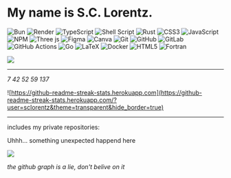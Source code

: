 # My name is S.C. Lorentz.
<!--<div id="header">
  <img src="https://komarev.com/ghpvc/?username=SCLorentz&style=for-the-badge&color=blue" alt=""/>
</div>-->

![Bun](https://img.shields.io/badge/Bun-%23000000.svg?style=for-the-badge&logo=bun&logoColor=white) ![Render](https://img.shields.io/badge/Render-%46E3B7.svg?style=for-the-badge&logo=render&logoColor=white) ![TypeScript](https://img.shields.io/badge/typescript-%23007ACC.svg?style=for-the-badge&logo=typescript&logoColor=white) ![Shell Script](https://img.shields.io/badge/shell_script-%23121011.svg?style=for-the-badge&logo=gnu-bash&logoColor=white) ![Rust](https://img.shields.io/badge/rust-%23000000.svg?style=for-the-badge&logo=rust&logoColor=white) ![CSS3](https://img.shields.io/badge/css3-%231572B6.svg?style=for-the-badge&logo=css3&logoColor=white) ![JavaScript](https://img.shields.io/badge/javascript-%23323330.svg?style=for-the-badge&logo=javascript&logoColor=%23F7DF1E) ![NPM](https://img.shields.io/badge/NPM-%23CB3837.svg?style=for-the-badge&logo=npm&logoColor=white) ![Three js](https://img.shields.io/badge/threejs-black?style=for-the-badge&logo=three.js&logoColor=white) ![Figma](https://img.shields.io/badge/figma-%23F24E1E.svg?style=for-the-badge&logo=figma&logoColor=white) ![Canva](https://img.shields.io/badge/Canva-%2300C4CC.svg?style=for-the-badge&logo=Canva&logoColor=white) ![Git](https://img.shields.io/badge/git-%23F05033.svg?style=for-the-badge&logo=git&logoColor=white) ![GitHub](https://img.shields.io/badge/github-%23121011.svg?style=for-the-badge&logo=github&logoColor=white) ![GitLab](https://img.shields.io/badge/gitlab-%23181717.svg?style=for-the-badge&logo=gitlab&logoColor=white) ![GitHub Actions](https://img.shields.io/badge/github%20actions-%232671E5.svg?style=for-the-badge&logo=githubactions&logoColor=white) ![Go](https://img.shields.io/badge/go-%2300ADD8.svg?style=for-the-badge&logo=go&logoColor=white) ![LaTeX](https://img.shields.io/badge/latex-%23008080.svg?style=for-the-badge&logo=latex&logoColor=white) ![Docker](https://img.shields.io/badge/docker-%230db7ed.svg?style=for-the-badge&logo=docker&logoColor=white) ![HTML5](https://img.shields.io/badge/html5-%23E34F26.svg?style=for-the-badge&logo=html5&logoColor=white) ![Fortran](https://img.shields.io/badge/Fortran-%23734F96.svg?style=for-the-badge&logo=fortran&logoColor=white)

<picture>
  <source
    srcset="https://github-profile-trophy.vercel.app/?username=sclorentz&no-bg=true&theme=gitdimmed&no-frame=true"
    media="(prefers-color-scheme: dark)"
  />
  <source
    srcset="https://github-profile-trophy.vercel.app/?username=sclorentz&no-bg=true&no-frame=true"
    media="(prefers-color-scheme: light), (prefers-color-scheme: no-preference)"
  />
  <img src="https://github-profile-trophy.vercel.app/?username=sclorentz&no-bg=true&no-frame=true" />
</picture>

<hr>

<!--- 🔭 I'm currently working on develop my *own* high-level programming language.--> <!--it's still beeing developed, but I don't want to make it clear-->
<!-- - 👯 I'm looking to collaborate on whatever project that involves developing an app or website.-->
<!--- 🌱 I'm currently learning Rust.-->
<!-- - 💬 Ask me about web development (front-end or back-end) and Deno.js.-->
<!--- 💾 I'm always looking for new technologies.-->
<!--- ❤️ Today, as a teenager, I think that I want to do this for the rest of my life-->
*7 42 52 59 137*


![https://github-readme-streak-stats.herokuapp.com](https://github-readme-streak-stats.herokuapp.com/?user=sclorentz&theme=transparent&hide_border=true)
<!--![https://streak-stats.demolab.com](https://streak-stats.demolab.com/?user=sclorentz&theme=transparent&hide_border=true)-->

<hr>

includes my private repositories:

Uhhh... something unexpected happend here
<!--<picture>
  <source
    srcset="https://sclorentz-readme-stats.vercel.app/api/top-langs/?username=SCLorentz&theme=transparent&show_icons=true&hide_border=true&layout=compact&langs_count=8&text_color=fff&exclude_repo=sclorentz-readme-stats,all-chat-versions&size_weight=0.5&count_weight=0.5"
    media="(prefers-color-scheme: dark)"
  />
  <source
    srcset="https://sclorentz-readme-stats.vercel.app/api/top-langs/?username=SCLorentz&theme=transparent&show_icons=true&hide_border=true&layout=compact&langs_count=8&text_color=000&exclude_repo=sclorentz-readme-stats,all-chat-versions&size_weight=0.5&count_weight=0.5"
    media="(prefers-color-scheme: light), (prefers-color-scheme: no-preference)"
  />
  <img src="https://sclorentz-readme-stats.vercel.app/api/top-langs/?username=SCLorentz&theme=transparent&show_icons=true&hide_border=true&layout=compact&langs_count=8&text_color=fff&exclude_repo=sclorentz-readme-stats,all-chat-versions&size_weight=0.5&count_weight=0.5" />
</picture>-->
<!--&size_weight=0.223-->

<!--stats-->
<picture>
  <source
    srcset="https://sclorentz-readme-stats.vercel.app/api?username=SCLorentz&theme=transparent&show_icons=true&hide_border=true&count_private=true&text_color=fff"
    media="(prefers-color-scheme: dark)"
  />
  <source
    srcset="https://sclorentz-readme-stats.vercel.app/api?username=SCLorentz&theme=transparent&show_icons=true&hide_border=true&count_private=true&text_color=000"
    media="(prefers-color-scheme: light), (prefers-color-scheme: no-preference)"
  />
  <img src="https://sclorentz-readme-stats.vercel.app/api?username=SCLorentz&theme=transparent&show_icons=true&hide_border=true&count_private=true&text_color=fff" />
</picture>
<br />

<!--![ok](https://sclorentz-readme-stats.vercel.app/api?username=SCLorentz&theme=transparent&show_icons=true&hide_border=true&count_private=true&text_color=fff&show=discussions_started&hide=contribs)-->

*the github graph is a lie, don't belive on it*
